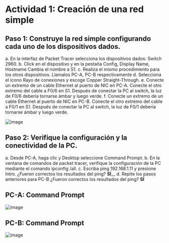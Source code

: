 # Actividad 1: Creación de una red simple

## Paso 1: Construye la red simple configurando cada uno de los dispositivos dados.
a. En la interfaz de Packet Tracer selecciona los dispositivos dados: Switch 2960.
b. Click en el dispositivo y en la pestaña Config, Display Name, Hostname Cambia el nombre a S1.
c. Realiza el mismo procedimiento para los otros dispositivos. Llamalos PC-A, PC-B respectivamente
d. Selecciona el ícono Rayo de conexiones y escoge Copper Straight-Through.
e. Conecte un extremo de un cable Ethernet al puerto de NIC en PC-A. Conecte el otro extremo del cable a F0/6 en S1. Después de conectar la PC al switch, la luz de F0/6 debería tornarse ámbar y luego verde.
f. Conecte un extremo de un cable Ethernet al puerto de NIC en PC-B. Conecte el otro extremo del cable a F0/1 en S1. Después de conectar la PC al switch, la luz de F0/1 debería tornarse ámbar y luego verde.

![image](https://github.com/EdwinJaraOFC/CDRGrupo5/assets/150296803/bb6b0c33-0db4-4149-afbb-e82ca78e8524)

## Paso 2: Verifique la configuración y la conectividad de la PC.
a. Desde PC-A, haga clic y Desktop seleccione Command Prompt.
b. En la ventana de comandos de packet tracer, verifique la configuración de la PC mediante el comando ipconfig /all.
c. Escriba ping 192.168.1.11 y presione Intro. ¿Fueron correctos los resultados del ping? __________SÍ____________
d. Repite los pasos anteriores para PC-B ¿Fueron correctos los resultados del ping? __________SÍ__________

## PC-A: Command Prompt

![image](https://github.com/EdwinJaraOFC/CDRGrupo5/assets/150296803/a03215fa-77fb-4156-a139-a908e42998b0)

## PC-B: Command Prompt

![image](https://github.com/EdwinJaraOFC/CDRGrupo5/assets/150296803/75730581-42d7-4f7f-a8c2-3ef5f4f5ca2d)
